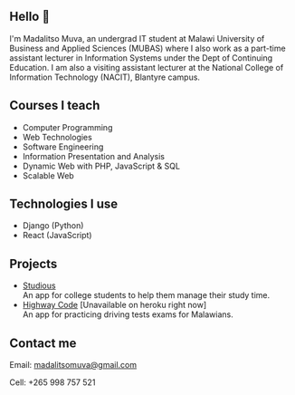 ## Hello 👋

<!--
**v2-kaj/v2-kaj** is a ✨ _special_ ✨ repository because its `README.md` (this file) appears on your GitHub profile.

Here are some ideas to get you started:

- 🔭 I’m currently working on ...
- 🌱 I’m currently learning ...
- 👯 I’m looking to collaborate on ...
- 🤔 I’m looking for help with ...
- 💬 Ask me about ...
- 📫 How to reach me: ...
- 😄 Pronouns: ...
- ⚡ Fun fact: ...
-->
I'm Madalitso Muva, an undergrad IT student at Malawi University of Business and Applied Sciences (MUBAS) where I also work as a part-time assistant lecturer in Information Systems under the Dept of Continuing Education. I am also a visiting assistant lecturer at the National College of Information Technology (NACIT), Blantyre campus.

## Courses I teach
- Computer Programming
- Web Technologies
- Software Engineering
- Information Presentation and Analysis
- Dynamic Web with PHP, JavaScript & SQL
- Scalable Web

## Technologies I use
- Django (Python)
- React (JavaScript)

## Projects
- [Studious](https://studious-prod-on-docker-0e8t9y.mo4.mogenius.io/) <br>
An app for college students to help them manage their study time.
- [Highway Code](https://highwaycode.herokuapp.com/) [Unavailable on heroku right now] <br>
An app for practicing driving tests exams for Malawians.


## Contact me
Email: madalitsomuva@gmail.com<br>

Cell: +265 998 757 521
